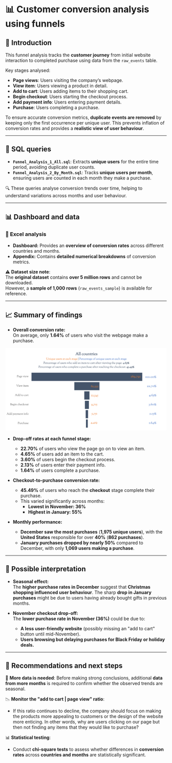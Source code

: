 # 📊 Customer conversion analysis using funnels

## 📌 Introduction
This funnel analysis tracks the **customer journey** from initial website interaction to completed purchase using data from the `raw_events` table.

Key stages analysed:
- **Page views**: Users visiting the company’s webpage.
- **View item**: Users viewing a product in detail.
- **Add to cart**: Users adding items to their shopping cart.
- **Begin checkout**: Users starting the checkout process.
- **Add payment info**: Users entering payment details.
- **Purchase**: Users completing a purchase.

To ensure accurate conversion metrics, **duplicate events are removed** by keeping only the first occurrence per unique user. This prevents inflation of conversion rates and provides a **realistic view of user behaviour**.

---

## 📜 SQL queries

- **`Funnel_Analysis_1_All.sql`**: Extracts **unique users** for the entire time period, avoiding duplicate user counts.
- **`Funnel_Analysis_2_By_Month.sql`**: Tracks **unique users per month**, ensuring users are counted in each month they make a purchase.

🔍 These queries analyse conversion trends over time, helping to understand variations across months and user behaviour.

---

## 📊 Dashboard and data

### 📌 Excel analysis
- **Dashboard:** Provides an **overview of conversion rates** across different countries and months.
- **Appendix:** Contains **detailed numerical breakdowns** of conversion metrics.

⚠ **Dataset size note**:  
The **original dataset** contains **over 5 million rows** and cannot be downloaded.  
However, a **sample of 1,000 rows** (`raw_events_sample`) is available for reference.

---

## 📈 Summary of findings

- **Overall conversion rate:**  
  On average, only **1.64%** of users who visit the webpage make a purchase.

![Overview of all countries](img/Overview_all_countries.png)

- **Drop-off rates at each funnel stage:**  
  - **22.70%** of users who view the page go on to view an item.
  - **4.65%** of users add an item to the cart.
  - **3.60%** of users begin the checkout process.
  - **2.13%** of users enter their payment info.
  - **1.64%** of users complete a purchase.

- **Checkout-to-purchase conversion rate:**  
  - **45.49%** of users who reach the **checkout** stage complete their purchase.
  - This varied significantly across months:
    - **Lowest in November: 36%**
    - **Highest in January: 55%**

- **Monthly performance:**  
  - **December saw the most purchases** (**1,975 unique users**), with the **United States** responsible for over **40%** (**862 purchases**).
  - **January purchases dropped by nearly 50%** compared to December, with only **1,069 users making a purchase**.

---

## 🔎 Possible interpretation

- **Seasonal effect:**  
  The **higher purchase rates in December** suggest that **Christmas shopping influenced user behaviour**. The sharp **drop in January purchases** might be due to users having already bought gifts in previous months.

- **November checkout drop-off:**  
  The **lower purchase rate in November (36%)** could be due to:
  - **A less user-friendly website** (possibly missing an "add to cart" button until mid-November).
  - **Users browsing but delaying purchases for Black Friday or holiday deals.**

---

## 🔬 Recommendations and next steps

🚀 **More data is needed**: Before making strong conclusions, additional **data from more months** is required to confirm whether the observed trends are seasonal.

📉 **Monitor the "add to cart | page view" ratio**:  
- If this ratio continues to decline, the company should focus on making the products more appealing to customers or the design of the website more enticing. In other words, why are users clicking on our page but then not finding any items that they would like to purchase?

📊 **Statistical testing**:  
- Conduct **chi-square tests** to assess whether differences in **conversion rates** across **countries and months** are statistically significant.
